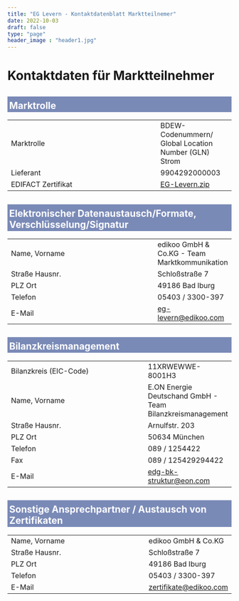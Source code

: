 ```yaml
---
title: "EG Levern - Kontaktdatenblatt Marktteilnemer"
date: 2022-10-03
draft: false
type: "page"
header_image : "header1.jpg"
---
```


<style>
table {
width:100%;
}

td:first-child {
	width: 20em;
}

h2 {
	padding: 8px 4px 2px 4px;
	background: #7A8AB7;
	color: white;
}
</style>

# Kontaktdaten für Marktteilnehmer


## Marktrolle

|                    |                                                           |
|--------------------|-----------------------------------------------------------|
| Marktrolle         | BDEW-Codenummern/ <br> Global Location Number (GLN) Strom |
| Lieferant          | 9904292000003                                             |
| EDIFACT Zertifikat | [EG-Levern.zip](/cert/2022-12-25-eg-levern.zip)           |

## Elektronischer Datenaustausch/Formate, Verschlüsselung/Signatur

|                |                                               |
|----------------|-----------------------------------------------|
| Name, Vorname  | edikoo GmbH & Co.KG - Team Marktkommunikation |
| Straße Hausnr. | Schloßstraße 7                                |
| PLZ Ort        | 49186 Bad Iburg                               |
| Telefon        | 05403 / 3300-397                              |
| E-Mail         | eg-levern@edikoo.com                          |

## Bilanzkreismanagement

|                        |                                                           |
|------------------------|-----------------------------------------------------------|
| Bilanzkreis (EIC-Code) | 11XRWEWWE-8001H3                                          |
| Name, Vorname          | E.ON Energie Deutschand GmbH - Team Bilanzkreismanagement |
| Straße Hausnr.         | Arnulfstr. 203                                            |
| PLZ Ort                | 50634 München                                             |
| Telefon                | 089 / 1254422                                             |
| Fax                    | 089 / 125429294422                                        |
| E-Mail                 | edg-bk-struktur@eon.com                                   |

## Sonstige Ansprechpartner / Austausch von Zertifikaten

|                |                        |
|----------------|------------------------|
| Name, Vorname  | edikoo GmbH & Co.KG    |
| Straße Hausnr. | Schloßstraße 7         |
| PLZ Ort        | 49186 Bad Iburg        |
| Telefon        | 05403 / 3300-397       |
| E-Mail         | zertifikate@edikoo.com |
